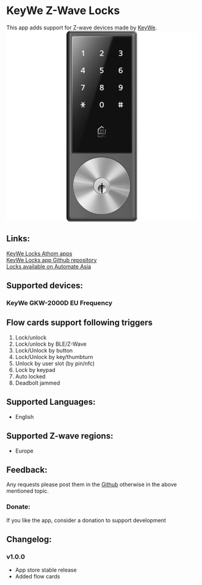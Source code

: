 # KeyWe Z-Wave Locks
This app adds support for Z-wave devices made by [KeyWe](http://keywe.thekeywe.com/).  
<a href="https://github.com/AutomateAsia/com.thekeywe">
  <img src="https://raw.githubusercontent.com/AutomateAsia/com.thekeywe/master/drivers/GKW-2000D/assets/images/large.jpg">
</a>  


## Links:
[KeyWe Locks Athom apps](https://apps.athom.com/app/com.thekeywe)                    
[KeyWe Locks app Github repository](https://github.com/AutomateAsia/com.thekeywe)   
[Locks available on Automate Asia](https://h4sh.automate.asia/)   

## Supported devices:
### KeyWe GKW-2000D EU Frequency    


## Flow cards support following triggers
1. Lock/unlock
2. Lock/unlock by BLE/Z-Wave
3. Lock/Unlock by button
4. Lock/Unlock by key/thumbturn
5. Unlock by user slot (by pin/nfc)
6. Lock by keypad
7. Auto locked
8. Deadbolt jammed

## Supported Languages:
* English   

## Supported Z-wave regions:
* Europe    


## Feedback:
Any requests please post them in the  [Github](https://github.com/AutomateAsia/com.thekeywe) otherwise in the above mentioned topic.     

### Donate:
If you like the app, consider a donation to support development    

## Changelog:     


### v1.0.0
* App store stable release
* Added flow cards
